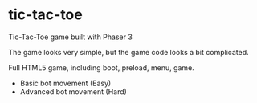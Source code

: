 # tic-tac-toe
Tic-Tac-Toe game built with Phaser 3

The game looks very simple, but the game code looks a bit complicated.

Full HTML5 game, including boot, preload, menu, game.

- Basic bot movement (Easy)
- Advanced bot movement (Hard)
